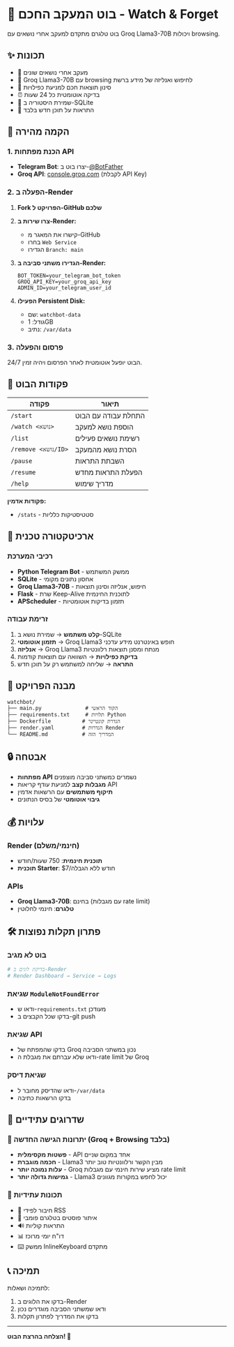 # 🤖 בוט המעקב החכם - Watch & Forget

בוט טלגרם מתקדם למעקב אחרי נושאים עם Groq Llama3-70B ויכולות browsing.

## ✨ תכונות

- 📌 מעקב אחרי נושאים שונים
- 🧠 Groq Llama3-70B עם browsing לחיפוש ואנליזה של מידע ברשת
- 🎯 סינון תוצאות חכם למניעת כפילויות
- ⏰ בדיקה אוטומטית כל 24 שעות
- 💾 שמירת היסטוריה ב-SQLite
- 🔔 התראות על תוכן חדש בלבד

## 🚀 הקמה מהירה

### 1. הכנת מפתחות API

- **Telegram Bot**: יצרו בוט ב-[@BotFather](https://t.me/botfather)
- **Groq API**: [console.groq.com](https://console.groq.com) (לקבלת API Key)

### 2. הפעלה ב-Render

1. **Fork הפרויקט ל-GitHub שלכם**

2. **צרו שירות ב-Render:**
   - קישרו את המאגר מ-GitHub
   - בחרו `Web Service`
   - הגדירו `Branch: main`

3. **הגדירו משתני סביבה ב-Render:**
   ```
   BOT_TOKEN=your_telegram_bot_token
   GROQ_API_KEY=your_groq_api_key
   ADMIN_ID=your_telegram_user_id
   ```

4. **הפעילו Persistent Disk:**
   - שם: `watchbot-data`
   - גודל: 1GB
   - נתיב: `/var/data`

### 3. פרסום והפעלה

הבוט יופעל אוטומטית לאחר הפרסום ויהיה זמין 24/7.

## 📱 פקודות הבוט

| פקודה | תיאור |
|--------|--------|
| `/start` | התחלת עבודה עם הבוט |
| `/watch <נושא>` | הוספת נושא למעקב |
| `/list` | רשימת נושאים פעילים |
| `/remove <נושא/ID>` | הסרת נושא מהמעקב |
| `/pause` | השבתת התראות |
| `/resume` | הפעלת התראות מחדש |
| `/help` | מדריך שימוש |

**פקודות אדמין:**
- `/stats` - סטטיסטיקות כלליות

## 🔧 ארכיטקטורה טכנית

### רכיבי המערכת
- **Python Telegram Bot** - ממשק המשתמש
- **SQLite** - אחסון נתונים מקומי
- **Groq Llama3-70B** - חיפוש, אנליזה וסינון תוצאות
- **Flask** - שרת Keep-Alive לתוכנית החינמית
- **APScheduler** - תזמון בדיקות אוטומטיות

### זרימת עבודה
1. **קלט משתמש** → שמירת נושא ב-SQLite
2. **תזמון אוטומטי** → Groq Llama3 חופש באינטרנט מידע עדכני
3. **אנליזה** → Groq Llama3 מנתח ומסנן תוצאות רלוונטיות
4. **בדיקת כפילויות** → השוואה עם תוצאות קודמות
5. **התראה** → שליחה למשתמש רק על תוכן חדש

## 📁 מבנה הפרויקט

```
watchbot/
├── main.py              # הקוד הראשי
├── requirements.txt     # תלויות Python
├── Dockerfile          # הגדרת קונטיינר
├── render.yaml         # הגדרות Render
└── README.md           # המדריך הזה
```

## 🔒 אבטחה

- **מפתחות API** נשמרים כמשתני סביבה מוצפנים
- **מגבלות קצב** למניעת עודף קריאות API
- **תיקוף משתמשים** עם הרשאות אדמין
- **גיבוי אוטומטי** של בסיס הנתונים

## 💰 עלויות

### Render (חינמי/משלם)
- **תוכנית חינמית**: 750 שעות/חודש
- **תוכנית Starter**: $7/חודש ללא הגבלה

### APIs
- **Groq Llama3-70B**: בחינם (עם מגבלות rate limit)
- **טלגרם**: חינמי לחלוטין

## 🛠️ פתרון תקלות נפוצות

### בוט לא מגיב
```bash
# בדיקת לוגים ב-Render
# Render Dashboard → Service → Logs
```

### שגיאת `ModuleNotFoundError`
- ודאו ש-`requirements.txt` מעודכן
- בדקו שכל הקבצים ב-git push

### שגיאת API
- בדקו שהמפתח של Groq נכון במשתני הסביבה
- ודאו שלא עברתם את מגבלת ה-rate limit של Groq

### שגיאת דיסק
- ודאו שהדיסק מחובר ל-`/var/data`
- בדקו הרשאות כתיבה

## 🚀 שדרוגים עתידיים

### 🎯 יתרונות הגישה החדשה (Groq + Browsing בלבד)
- **פשטות מקסימלית** - API אחד במקום שניים
- **חכמה מוגברת** - Llama3 מבין הקשר ורלוונטיות טוב יותר
- **עלות נמוכה יותר** - Groq מציע שירות חינמי עם מגבלות rate limit
- **גמישות גדולה יותר** - Llama3 יכול לחפש במקורות מגוונים

### 🔮 תכונות עתידיות
- 📰 חיבור לפידי RSS
- 📱 איתור פוסטים בטלגרם פומבי
- 🔊 התראות קוליות
- 📊 דו"ח יומי מרוכז
- ⌨️ ממשק InlineKeyboard מתקדם

## 📞 תמיכה

לתמיכה ושאלות:
1. בדקו את הלוגים ב-Render
2. ודאו שמשתני הסביבה מוגדרים נכון
3. בדקו את המדריך לפתרון תקלות

---

**הצלחה בהרצת הבוט! 🎉**
